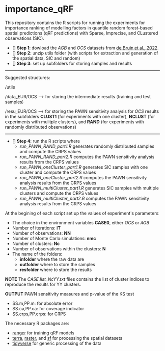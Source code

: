 # importance_qRF

This repository contains the R scripts for running the experiments for importance ranking of modelling factors in quantile random forest-based spatial predictions (qRF predictions) with Sparse, Imprecise, and CLustered observations (SIC).

- [] **Step 1**: dowload the *AGB* and *OCS* datasets from [de Bruin et al., 2022](https://doi.org/10.5281/zenodo.6513429).
- [] **Step 2**: unzip utils folder (with scripts for extraction and generation of the spatial data, SIC and random)
- [] **Step 3**: set up subfolders for storing samples and results

____________________________________________________________________________
Suggested structures:

/utils

/data_EUR/OCS --> for storing the intermediate results (training and test samples)

/resu_EUR/OCS --> for storing the PAWN sensitivity analysis for *OCS* results in the subfolders **CLUST1** (for experiments with one cluster), **NCLUST** (for experiments with mulitple clusters), and **RAND** (for experiments with randomly distributed observations)
____________________________________________________________________________

- [] **Step 4**: run the R scripts where
  - *run_PAWN_RAND_part1.R*  generates randomly distributed samples and compute the CRPS values
  - *run_PAWN_RAND_part2.R*  computes the PAWN sensitivity analysis results from the CRPS values
  - *run_PAWN_oneCluster_part1.R*  generates SIC samples with one cluster and compute the CRPS values
  - *run_PAWN_oneCluster_part2.R*  computes the PAWN sensitivity analysis results from the CRPS values
  - *run_PAWN_multiCluster_part1.R*  generates SIC samples with multiple clusters and compute the CRPS values
  - *run_PAWN_multiCluster_part2.R*  computes the PAWN sensitivity analysis results from the CRPS values

At the begining of each script set up the values of experiment's parameters:
- The choice in the environment variables **CASE0**, either *OCS* or *AGB* 
- Number of iterations: **IT**
- Number of observations: **NN**
- Number of Monte Carlo simulations: **nmc**
- Number of clusters: **Nc**
- Number of observations within the clusters: **N**
- The name of the folders:
  - **infolder** where the raw data are
  - **outfolder** where to store the samples
  - **resfolder** where to store the results

**NOTE** The *CASE.list_NcYY.txt* files contains the list of cluster indices to reproduce the results for YY clusters.

**OUTPUT** PAWN sensitivity measures and p-value of the KS test
- SS.m,PP.m: for absolute error
- SS.ca,PP.ca: for coverage indicator
- SS.crps,PP.crps: for CRPS

The necessary R packages are:
- [ranger](https://doi.org/10.32614/CRAN.package.ranger) for training qRF models
- [terra](https://doi.org/10.32614/CRAN.package.terra), [raster](https://doi.org/10.32614/CRAN.package.raster), and [sf](https://doi.org/10.32614/CRAN.package.sf) for processing the spatial datasets
- [tidyverse](https://doi.org/10.32614/CRAN.package.tidyverse) for generic processing of the data
  
